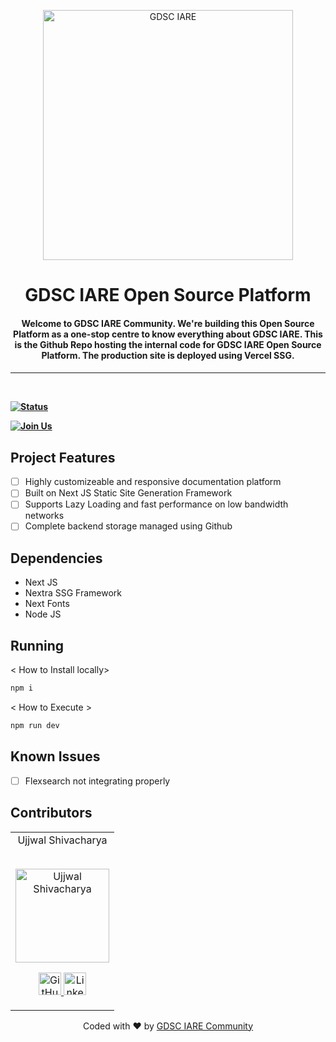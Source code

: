 <p align="center">
<a href="https://gdsciare.club">
	<img width="400" src="https://user-images.githubusercontent.com/81429137/197771787-7a37fc03-4da8-44cf-afa6-b9435f92bdb1.png#gh-light-mode-only" alt="GDSC IARE"/>
</a>
	<h1 align="center"> GDSC IARE Open Source Platform </h2>
	<h4 align="center"> Welcome to GDSC IARE Community. We're building this Open Source Platform as a one-stop centre to know everything about GDSC IARE. This is the Github Repo hosting the internal code for GDSC IARE Open Source Platform. The production site is deployed using Vercel SSG.<h4>
</p>

---

<br>


[![Status](https://img.shields.io/website?down_message=lightgrey&label=Project%20Status&style=for-the-badge&up_color=green&up_message=Online&url=https%3A%2F%2Fgdsc.community.dev%2Finstitute-of-aeronautical-engineering-hyderabad%2F)](https://github.com/gdsciare)

[![Join Us](https://img.shields.io/badge/Join%20Community-GDSC%20IARE-blue?style=for-the-badge)](https://gdsc.community.dev/institute-of-aeronautical-engineering-hyderabad/)

## Project Features

-   [ ] Highly customizeable and responsive documentation platform
-   [ ] Built on Next JS Static Site Generation Framework
-   [ ] Supports Lazy Loading and fast performance on low bandwidth networks
-   [ ] Complete backend storage managed using Github

## Dependencies

-   Next JS
-   Nextra SSG Framework
-   Next Fonts
-   Node JS

## Running

< How to Install locally>

```bash
npm i
```

< How to Execute >

```bash
npm run dev
```

## Known Issues

-   [ ] Flexsearch not integrating properly

## Contributors

<table>
	<tr align="center">
		<td>
		Ujjwal Shivacharya
      <br>
      <br>
		<p align="center">
			<img src = "https://avatars.githubusercontent.com/u/81429137?v=4" width="150" height="150" alt="Ujjwal Shivacharya">
		</p>
			<p align="center">
				<a href = "https://github.com/ujjwalshiva">
					<img src = "http://www.iconninja.com/files/241/825/211/round-collaboration-social-github-code-circle-network-icon.svg" width="36" height = "36" alt="GitHub"/>
				</a>
				<a href = "https://www.linkedin.com/in/ujjwalshiva">
					<img src = "http://www.iconninja.com/files/863/607/751/network-linkedin-social-connection-circular-circle-media-icon.svg" width="36" height="36" alt="LinkedIn"/>
				</a>
			</p>
		</td>
	</tr>
</table>

<p align="center">
	Coded with ❤ by <a href="https://gdsc.community.dev/institute-of-aeronautical-engineering-hyderabad/">GDSC IARE Community</a>
</p>
